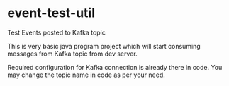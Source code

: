 # event-test-util
Test Events posted to Kafka topic

This is very basic java program project which will start consuming messages from Kafka topic from dev server.

Required configuration for Kafka connection is already there in code. You may change the topic name in code as per your need.
